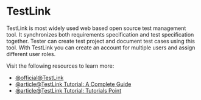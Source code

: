 # TestLink

TestLink is most widely used web based open source test management tool. It synchronizes both requirements specification and test specification together. Tester can create test project and document test cases using this tool. With TestLink you can create an account for multiple users and assign different user roles.

Visit the following resources to learn more:

- [@official@TestLink](https://testlink.org/)
- [@article@TestLink Tutorial: A Complete Guide](https://www.guru99.com/testlink-tutorial-complete-guide.html)
- [@article@TestLink Tutorial: Tutorials Point](https://www.tutorialspoint.com/testlink/index.htm)
